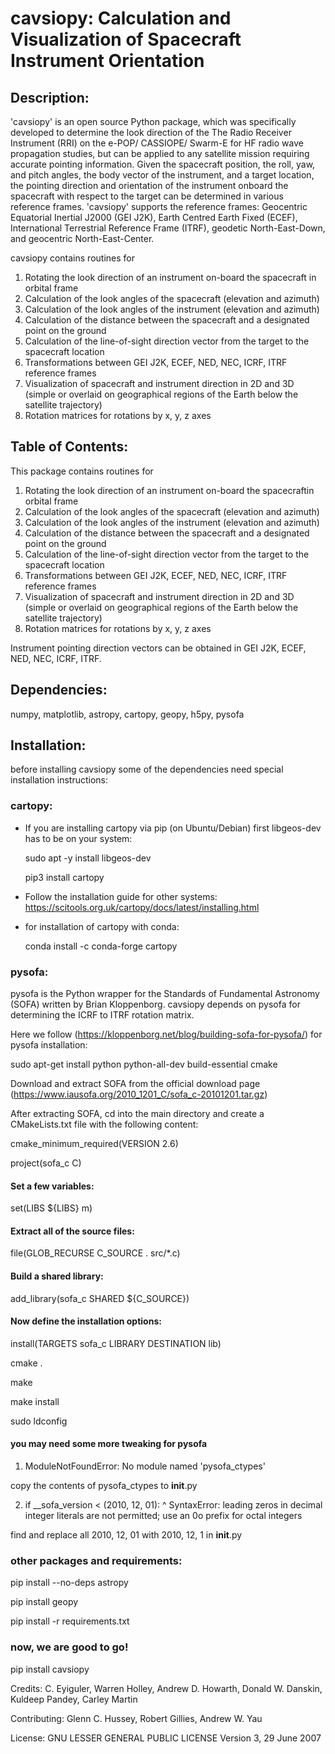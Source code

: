 # cavsiopy: Calculation and Visualization of Spacecraft Instrument Orientation

## Description:
'cavsiopy' is an open source Python package, which was specifically developed to determine the look direction of the The Radio Receiver Instrument (RRI) on the e-POP/ CASSIOPE/ Swarm-E for HF radio wave propagation studies, but can be applied to any satellite mission requiring accurate pointing information. Given the spacecraft position, the roll, yaw, and pitch angles, the body vector of the instrument, and a target location, the pointing direction and orientation of the instrument onboard the spacecraft with respect to the target can be determined in various reference frames. 'cavsiopy' supports the reference frames: Geocentric Equatorial Inertial J2000 (GEI J2K), Earth Centred Earth Fixed (ECEF), International Terrestrial Reference Frame (ITRF), geodetic North-East-Down, and geocentric North-East-Center. 

cavsiopy contains routines for 
1. Rotating the look direction of an instrument on-board the spacecraft in orbital frame  
2. Calculation of the look angles of the spacecraft (elevation and azimuth) 
3. Calculation of the look angles of the instrument (elevation and azimuth)  
4. Calculation of the distance between the spacecraft and a designated point on the ground  
5. Calculation of the line-of-sight direction vector from the target to the spacecraft location
6. Transformations between GEI J2K, ECEF, NED, NEC, ICRF, ITRF reference frames 
7. Visualization of spacecraft and instrument direction in 2D and 3D (simple or overlaid on geographical regions of the Earth below the satellite trajectory)
8. Rotation matrices for rotations by x, y, z axes

## Table of Contents:
This package contains routines for
1. Rotating the look direction of an instrument on-board the spacecraftin orbital frame
2. Calculation of the look angles of the spacecraft (elevation and azimuth)
3. Calculation of the look angles of the instrument (elevation and azimuth)
4. Calculation of the distance between the spacecraft and a designated point on the ground 
5. Calculation of the line-of-sight direction vector from the target to the spacecraft location 
6. Transformations between GEI J2K, ECEF, NED, NEC, ICRF, ITRF reference frames 
7. Visualization of spacecraft and instrument direction in 2D and 3D (simple or overlaid on geographical regions of the Earth below the satellite trajectory)
8. Rotation matrices for rotations by x, y, z axes

Instrument pointing direction vectors can be obtained in GEI J2K, ECEF, NED, NEC, ICRF, ITRF.

## Dependencies:
numpy, matplotlib, astropy, cartopy, geopy, h5py, pysofa

## Installation:
before installing cavsiopy some of the dependencies need special installation instructions:

### cartopy:
* If you are installing cartopy via pip (on Ubuntu/Debian) first libgeos-dev has to be on your system:

  sudo apt -y install libgeos-dev

  pip3 install cartopy 

* Follow the installation guide for other systems: https://scitools.org.uk/cartopy/docs/latest/installing.html

* for installation of cartopy with conda:

  conda install -c conda-forge cartopy

### pysofa:
pysofa is the Python wrapper for the Standards of Fundamental Astronomy (SOFA)  written by Brian Kloppenborg.
cavsiopy depends on pysofa for determining the ICRF to ITRF rotation matrix.

Here we follow (https://kloppenborg.net/blog/building-sofa-for-pysofa/) for pysofa installation:

sudo apt-get install python python-all-dev build-essential cmake

Download and extract SOFA from the official download page (https://www.iausofa.org/2010_1201_C/sofa_c-20101201.tar.gz)

After extracting SOFA, cd into the main directory and create a CMakeLists.txt file with the following content:

cmake_minimum_required(VERSION 2.6)

project(sofa_c C)
  
####  Set a few variables:
set(LIBS ${LIBS} m)

#### Extract all of the source files:
file(GLOB_RECURSE C_SOURCE . src/*.c)

#### Build a shared library:
add_library(sofa_c SHARED ${C_SOURCE})
  
#### Now define the installation options:
install(TARGETS sofa_c LIBRARY DESTINATION lib)

cmake .

make

make install

sudo ldconfig

#### you may need some more tweaking for pysofa

1. ModuleNotFoundError: No module named 'pysofa_ctypes'

  copy the contents of pysofa_ctypes to __init__.py

2. if __sofa_version < (2010, 12, 01):
                                   ^
  SyntaxError: leading zeros in decimal integer literals are not permitted; use an 0o prefix for octal integers

  find and replace all 2010, 12, 01 with 2010, 12, 1 in __init__.py

### other packages and requirements:
pip install --no-deps astropy

pip install geopy

pip install -r requirements.txt

### now, we are good to go!

pip install cavsiopy


Credits: C. Eyiguler, Warren Holley, Andrew D. Howarth, Donald W. Danskin, Kuldeep Pandey, Carley Martin

Contributing: Glenn C. Hussey, Robert Gillies, Andrew W. Yau

License: GNU LESSER GENERAL PUBLIC LICENSE Version 3, 29 June 2007

